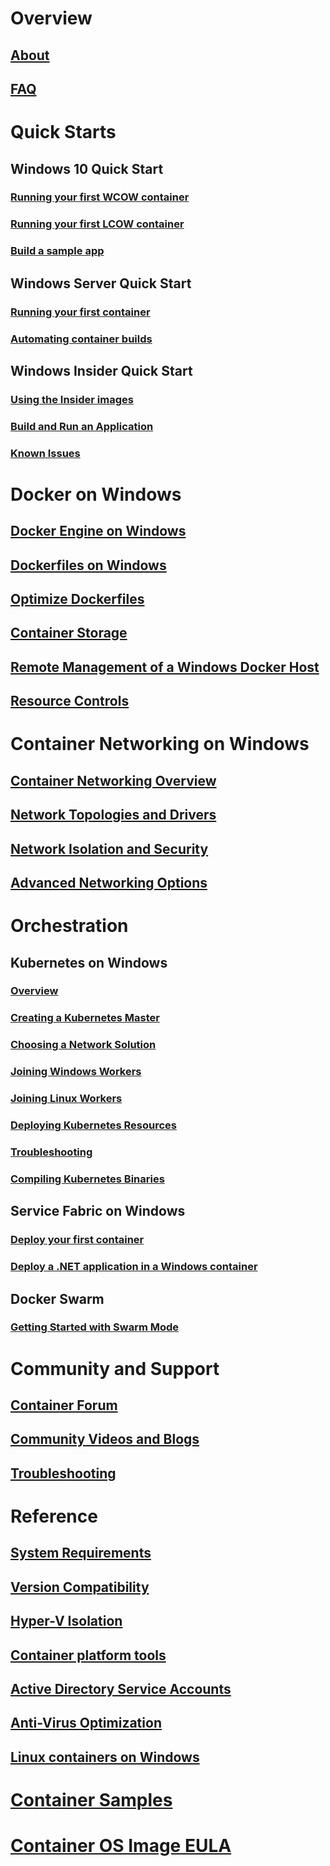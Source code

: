 # Overview
## [About](about/index.md)
## [FAQ](about/faq.md)

# Quick Starts
## Windows 10 Quick Start
### [Running your first WCOW container](quick-start/quick-start-windows-10.md)
### [Running your first LCOW container](quick-start/quick-start-windows-10-linux.md)
### [Build a sample app](quick-start/building-sample-app.md)
## Windows Server Quick Start
### [Running your first container](quick-start/quick-start-windows-server.md)
### [Automating container builds](quick-start/quick-start-images.md)
## Windows Insider Quick Start
### [Using the Insider images](quick-start/Using-Insider-Container-Images.md)
### [Build and Run an Application](quick-start/Nano-RS3-.NET-Core-and-PS.md)
### [Known Issues](quick-start/Insider-Known-Issues.md)

# Docker on Windows
## [Docker Engine on Windows](manage-docker/configure-docker-daemon.md)
## [Dockerfiles on Windows](manage-docker/manage-windows-dockerfile.md)
## [Optimize Dockerfiles](manage-docker/optimize-windows-dockerfile.md)
## [Container Storage](manage-containers/container-storage.md)
## [Remote Management of a Windows Docker Host](management/manage_remotehost.md)
## [Resource Controls](manage-containers/resource-controls.md)

# Container Networking on Windows
## [Container Networking Overview](container-networking/architecture.md)
## [Network Topologies and Drivers](container-networking/network-drivers-topologies.md)
## [Network Isolation and Security](container-networking/network-isolation-security.md)
## [Advanced Networking Options](container-networking/advanced.md)

# Orchestration
## Kubernetes on Windows 
### [Overview](kubernetes/getting-started-kubernetes-windows.md)
### [Creating a Kubernetes Master](kubernetes/creating-a-linux-master.md)
### [Choosing a Network Solution](kubernetes/network-topologies.md)
### [Joining Windows Workers](kubernetes/joining-windows-workers.md)
### [Joining Linux Workers](kubernetes/joining-linux-workers.md)
### [Deploying Kubernetes Resources](kubernetes/deploying-resources.md)
### [Troubleshooting](kubernetes/common-problems.md)
### [Compiling Kubernetes Binaries](kubernetes/compiling-kubernetes-binaries.md)
## Service Fabric on Windows
### [Deploy your first container](/azure/service-fabric/service-fabric-quickstart-containers)
### [Deploy a .NET application in a Windows container](/azure/service-fabric/service-fabric-host-app-in-a-container) 
## Docker Swarm
### [Getting Started with Swarm Mode](manage-containers/swarm-mode.md)

# Community and Support
## [Container Forum](https://social.msdn.microsoft.com/Forums/en-US/home?forum=windowscontainers)
## [Community Videos and Blogs](communitylinks.md)
## [Troubleshooting](troubleshooting.md)

# Reference
## [System Requirements](deploy-containers/system-requirements.md)
## [Version Compatibility](deploy-containers/version-compatibility.md)
## [Hyper-V Isolation](manage-containers/hyperv-container.md)
## [Container platform tools](deploy-containers/containerd.md)
## [Active Directory Service Accounts](manage-containers/manage-serviceaccounts.md)
## [Anti-Virus Optimization](https://msdn.microsoft.com/en-us/windows/hardware/drivers/ifs/anti-virus-optimization-for-windows-containers)
## [Linux containers on Windows](deploy-containers/linux-containers.md)

# [Container Samples](samples.md)

# [Container OS Image EULA](Images_EULA.md)
